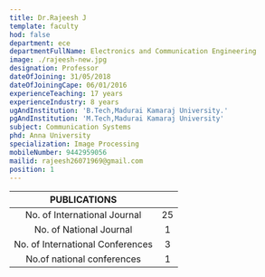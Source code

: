 ```yaml
---
title: Dr.Rajeesh J
template: faculty
hod: false
department: ece
departmentFullName: Electronics and Communication Engineering
image: ./rajeesh-new.jpg
designation: Professor
dateOfJoining: 31/05/2018
dateOfJoiningCape: 06/01/2016
experienceTeaching: 17 years
experienceIndustry: 8 years
ugAndInstitution: 'B.Tech,Madurai Kamaraj University.'
pgAndInstitution: 'M.Tech,Madurai Kamaraj University'
subject: Communication Systems
phd: Anna University
specialization: Image Processing
mobileNumber: 9442959056
mailid: rajeesh26071969@gmail.com
position: 1
---
```


|           PUBLICATIONS           |     |
| :------------------------------: | :-: |
|   No. of International Journal   | 25  |
|     No. of National Journal      |  1  |
| No. of International Conferences |  3  |
|    No.of national conferences    |  1  |
